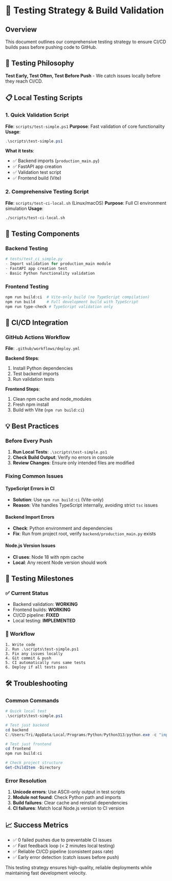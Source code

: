# 🧪 Testing Strategy & Build Validation

## Overview
This document outlines our comprehensive testing strategy to ensure CI/CD builds pass before pushing code to GitHub.

## 🎯 Testing Philosophy
**Test Early, Test Often, Test Before Push** - We catch issues locally before they reach CI/CD.

## 📋 Local Testing Scripts

### 1. Quick Validation Script
**File**: `scripts/test-simple.ps1`
**Purpose**: Fast validation of core functionality
**Usage**:
```powershell
.\scripts\test-simple.ps1
```

**What it tests**:
- ✅ Backend imports (`production_main.py`)
- ✅ FastAPI app creation
- ✅ Validation test script
- ✅ Frontend build (Vite)

### 2. Comprehensive Testing Script
**File**: `scripts/test-ci-local.sh` (Linux/macOS)
**Purpose**: Full CI environment simulation
**Usage**:
```bash
./scripts/test-ci-local.sh
```

## 🔧 Testing Components

### Backend Testing
```python
# tests/test_ci_simple.py
- Import validation for production_main module
- FastAPI app creation test
- Basic Python functionality validation
```

### Frontend Testing
```bash
npm run build:ci  # Vite-only build (no TypeScript compilation)
npm run build     # Full development build with TypeScript
npm run type-check # TypeScript validation only
```

## 🚀 CI/CD Integration

### GitHub Actions Workflow
**File**: `.github/workflows/deploy.yml`

**Backend Steps**:
1. Install Python dependencies
2. Test backend imports
3. Run validation tests

**Frontend Steps**:
1. Clean npm cache and node_modules
2. Fresh npm install
3. Build with Vite (`npm run build:ci`)

## 💡 Best Practices

### Before Every Push
1. **Run Local Tests**: `.\scripts\test-simple.ps1`
2. **Check Build Output**: Verify no errors in console
3. **Review Changes**: Ensure only intended files are modified

### Fixing Common Issues

#### TypeScript Errors in CI
- **Solution**: Use `npm run build:ci` (Vite-only)
- **Reason**: Vite handles TypeScript internally, avoiding strict `tsc` issues

#### Backend Import Errors
- **Check**: Python environment and dependencies
- **Fix**: Run from project root, verify `backend/production_main.py` exists

#### Node.js Version Issues
- **CI uses**: Node 18 with npm cache
- **Local**: Any recent Node version should work

## 🎯 Testing Milestones

### ✅ Current Status
- Backend validation: **WORKING**
- Frontend builds: **WORKING**  
- CI/CD pipeline: **FIXED**
- Local testing: **IMPLEMENTED**

### 🔄 Workflow
```
1. Write code
2. Run .\scripts\test-simple.ps1
3. Fix any issues locally
4. Git commit & push
5. CI automatically runs same tests
6. Deploy if all tests pass
```

## 🛠️ Troubleshooting

### Common Commands
```powershell
# Quick local test
.\scripts\test-simple.ps1

# Test just backend
cd backend
C:/Users/Tri/AppData/Local/Programs/Python/Python313/python.exe -c "import production_main"

# Test just frontend
cd frontend
npm run build:ci

# Check project structure
Get-ChildItem -Directory
```

### Error Resolution
1. **Unicode errors**: Use ASCII-only output in test scripts
2. **Module not found**: Check Python path and imports
3. **Build failures**: Clear cache and reinstall dependencies
4. **CI failures**: Match local Node.js version to CI version

## 📈 Success Metrics
- ✅ 0 failed pushes due to preventable CI issues
- ✅ Fast feedback loop (< 2 minutes local testing)
- ✅ Reliable CI/CD pipeline (consistent pass rate)
- ✅ Early error detection (catch issues before push)

This testing strategy ensures high-quality, reliable deployments while maintaining fast development velocity.
